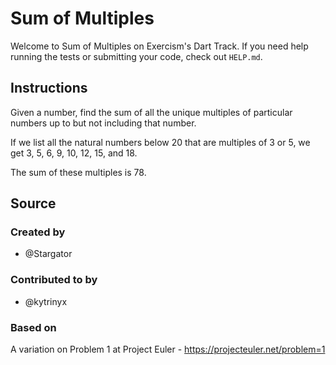 # Sum of Multiples

Welcome to Sum of Multiples on Exercism's Dart Track.
If you need help running the tests or submitting your code, check out `HELP.md`.

## Instructions

Given a number, find the sum of all the unique multiples of particular numbers up to but not including that number.

If we list all the natural numbers below 20 that are multiples of 3 or 5, we get 3, 5, 6, 9, 10, 12, 15, and 18.

The sum of these multiples is 78.

## Source

### Created by

- @Stargator

### Contributed to by

- @kytrinyx

### Based on

A variation on Problem 1 at Project Euler - https://projecteuler.net/problem=1